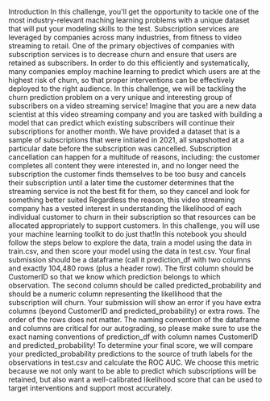 Introduction
In this challenge, you'll get the opportunity to tackle one of the most industry-relevant maching learning problems with a unique dataset that will put your modeling skills to the test. Subscription services are leveraged by companies across many industries, from fitness to video streaming to retail. One of the primary objectives of companies with subscription services is to decrease churn and ensure that users are retained as subscribers. In order to do this efficiently and systematically, many companies employ machine learning to predict which users are at the highest risk of churn, so that proper interventions can be effectively deployed to the right audience.
In this challenge, we will be tackling the churn prediction problem on a very unique and interesting group of subscribers on a video streaming service!
Imagine that you are a new data scientist at this video streaming company and you are tasked with building a model that can predict which existing subscribers will continue their subscriptions for another month. We have provided a dataset that is a sample of subscriptions that were initiated in 2021, all snapshotted at a particular date before the subscription was cancelled. Subscription cancellation can happen for a multitude of reasons, including:
the customer completes all content they were interested in, and no longer need the subscription
the customer finds themselves to be too busy and cancels their subscription until a later time
the customer determines that the streaming service is not the best fit for them, so they cancel and look for something better suited
Regardless the reason, this video streaming company has a vested interest in understanding the likelihood of each individual customer to churn in their subscription so that resources can be allocated appropriately to support customers. In this challenge, you will use your machine learning toolkit to do just that!In this notebook you should follow the steps below to explore the data, train a model using the data in train.csv, and then score your model using the data in test.csv. Your final submission should be a dataframe (call it prediction_df with two columns and exactly 104,480 rows (plus a header row). The first column should be CustomerID so that we know which prediction belongs to which observation. The second column should be called predicted_probability and should be a numeric column representing the likellihood that the subscription will churn.
Your submission will show an error if you have extra columns (beyond CustomerID and predicted_probability) or extra rows. The order of the rows does not matter.
The naming convention of the dataframe and columns are critical for our autograding, so please make sure to use the exact naming conventions of prediction_df with column names CustomerID and predicted_probability!
To determine your final score, we will compare your predicted_probability predictions to the source of truth labels for the observations in test.csv and calculate the ROC AUC. We choose this metric because we not only want to be able to predict which subscriptions will be retained, but also want a well-calibrated likelihood score that can be used to target interventions and support most accurately.
